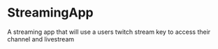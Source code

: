 # StreamingApp
A streaming app that will use a users twitch stream key to access their channel and livestream
